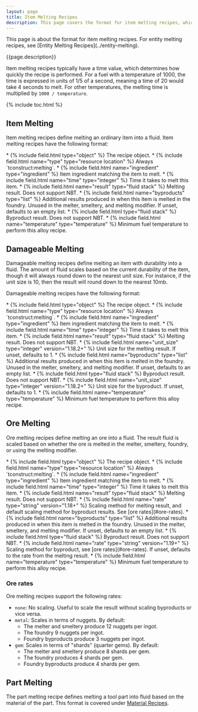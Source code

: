 ```yaml
---
layout: page
title: Item Melting Recipes
description: This page covers the format for item melting recipes, which are used by the melter, smeltery, foundry, and melting modifier to melt items into fluids in Tinkers' Construct since 1.16.
---
```

<div class="hatnote" markdown=1>
This page is about the format for item melting recipes. For entity melting recipes, see [Entity Melting Recipes](../entity-melting).
</div>

{{page.description}}

Item melting recipes typically have a time value, which determines how quickly the recipe is performed. For a fuel with a temperature of 1000, the time is expressed in units of 1/5 of a second, meaning a time of 20 would take 4 seconds to melt. For other temperatures, the melting time is multiplied by `1000 / temperature`.

{% include toc.html %}

## Item Melting

Item melting recipes define melting an ordinary item into a fluid.
Item melting recipes have the following format:

<div class="treeview" markdown=1>
* {% include field.html type="object" %} The recipe object.
    * {% include field.html name="type" type="resource location" %} Always `tconstruct:melting`.
    * {% include field.html name="ingredient" type="ingredient" %} Item ingredient matching the item to melt.
    * {% include field.html name="time" type="integer" %} Time it takes to melt this item.
    * {% include field.html name="result" type="fluid stack" %} Melting result. Does not support NBT.
    * {% include field.html name="byproducts" type="list" %} Additional results produced in when this item is melted in the foundry. Unused in the melter, smeltery, and melting modifier. If unset, defaults to an empty list.
        * {% include field.html type="fluid stack" %} Byproduct result. Does not support NBT.
    * {% include field.html name="temperature" type="temperature" %} Minimum fuel temperature to perform this alloy recipe.
</div>

## Damageable Melting

Damageable melting recipes define melting an item with durability into a fluid. The amount of fluid scales based on the current durability of the item, though it will always round down to the nearest unit size. For instance, if the unit size is 10, then the result will round down to the nearest 10mb.

Damageable melting recipes have the following format:

<div class="treeview" markdown=1>
* {% include field.html type="object" %} The recipe object.
    * {% include field.html name="type" type="resource location" %} Always `tconstruct:melting`.
    * {% include field.html name="ingredient" type="ingredient" %} Item ingredient matching the item to melt.
    * {% include field.html name="time" type="integer" %} Time it takes to melt this item.
    * {% include field.html name="result" type="fluid stack" %} Melting result. Does not support NBT.
        * {% include field.html name="unit_size" type="integer" version="1.18.2+" %} Unit size for the melting result. If unset, defaults to 1. 
    * {% include field.html name="byproducts" type="list" %} Additional results produced in when this item is melted in the foundry. Unused in the melter, smeltery, and melting modifier. If unset, defaults to an empty list.
        * {% include field.html type="fluid stack" %} Byproduct result. Does not support NBT.
            * {% include field.html name="unit_size" type="integer" version="1.18.2+" %} Unit size for the byproduct. If unset, defaults to 1.
    * {% include field.html name="temperature" type="temperature" %} Minimum fuel temperature to perform this alloy recipe.
</div>

## Ore Melting

Ore melting recipes define melting an ore into a fluid. The result fluid is scaled based on whether the ore is melted in the melter, smeltery, foundry, or using the melting modifier.

<div class="treeview" markdown=1>
* {% include field.html type="object" %} The recipe object.
    * {% include field.html name="type" type="resource location" %} Always `tconstruct:melting`.
    * {% include field.html name="ingredient" type="ingredient" %} Item ingredient matching the item to melt.
    * {% include field.html name="time" type="integer" %} Time it takes to melt this item.
    * {% include field.html name="result" type="fluid stack" %} Melting result. Does not support NBT.
    * {% include field.html name="rate" type="string" version="1.18+" %} Scaling method for melting result, and default scaling method for byproduct results. See [ore rates](#ore-rates).
    * {% include field.html name="byproducts" type="list" %} Additional results produced in when this item is melted in the foundry. Unused in the melter, smeltery, and melting modifier. If unset, defaults to an empty list.
        * {% include field.html type="fluid stack" %} Byproduct result. Does not support NBT.
            * {% include field.html name="rate" type="string" version="1.19+" %} Scaling method for byproduct, see [ore rates](#ore-rates). If unset, defaults to the rate from the melting result.
    * {% include field.html name="temperature" type="temperature" %} Minimum fuel temperature to perform this alloy recipe.
</div>

### Ore rates

Ore melting recipes support the following rates:

* `none`: No scaling. Useful to scale the result without scaling byproducts or vice versa.
* `metal`: Scales in terms of nuggets. By default:
    * The melter and smeltery produce 12 nuggets per ingot.
    * The foundry 9 nuggets per ingot.
    * Foundry byproducts produce 3 nuggets per ingot.
* `gem`: Scales in terms of "shards" (quarter gems). By default:
    * The melter and smeltery produce 8 shards per gem.
    * The foundry produces 4 shards per gem.
    * Foundry byproducts produce 4 shards per gem.

## Part Melting

The part melting recipe defines melting a tool part into fluid based on the material of the part. This format is covered under [Material Recipes](../materials#melting).